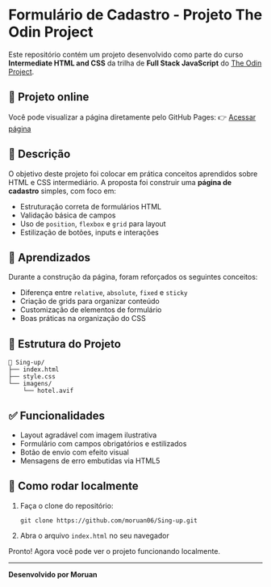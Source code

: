 
# Formulário de Cadastro - Projeto The Odin Project

Este repositório contém um projeto desenvolvido como parte do curso **Intermediate HTML and CSS** da trilha de **Full Stack JavaScript** do [The Odin Project](https://www.theodinproject.com/paths/full-stack-javascript/courses/intermediate-html-and-css).

## 🔗 Projeto online

Você pode visualizar a página diretamente pelo GitHub Pages:
👉 [Acessar página](https://moruan06.github.io/Sing-up/)

## 📝 Descrição

O objetivo deste projeto foi colocar em prática conceitos aprendidos sobre HTML e CSS intermediário. A proposta foi construir uma **página de cadastro** simples, com foco em:

- Estruturação correta de formulários HTML
- Validação básica de campos
- Uso de `position`, `flexbox` e `grid` para layout
- Estilização de botões, inputs e interações

## 🧠 Aprendizados

Durante a construção da página, foram reforçados os seguintes conceitos:

- Diferença entre `relative`, `absolute`, `fixed` e `sticky`
- Criação de grids para organizar conteúdo
- Customização de elementos de formulário
- Boas práticas na organização do CSS

## 📁 Estrutura do Projeto

```
📂 Sing-up/
├── index.html
├── style.css
└── imagens/
    └── hotel.avif
```

## ✅ Funcionalidades

- Layout agradável com imagem ilustrativa
- Formulário com campos obrigatórios e estilizados
- Botão de envio com efeito visual
- Mensagens de erro embutidas via HTML5

## 🚀 Como rodar localmente

1. Faça o clone do repositório:
   ```
   git clone https://github.com/moruan06/Sing-up.git
   ```

2. Abra o arquivo `index.html` no seu navegador

Pronto! Agora você pode ver o projeto funcionando localmente.

---

**Desenvolvido por Moruan**
